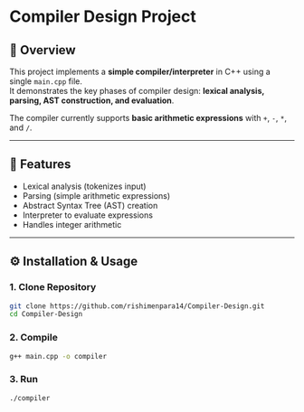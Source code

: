 # Compiler Design Project

## 📌 Overview
This project implements a **simple compiler/interpreter** in C++ using a single `main.cpp` file.  
It demonstrates the key phases of compiler design: **lexical analysis, parsing, AST construction, and evaluation**.

The compiler currently supports **basic arithmetic expressions** with `+`, `-`, `*`, and `/`.

---

## 🚀 Features
- Lexical analysis (tokenizes input)  
- Parsing (simple arithmetic expressions)  
- Abstract Syntax Tree (AST) creation  
- Interpreter to evaluate expressions  
- Handles integer arithmetic  

---

## ⚙️ Installation & Usage

### 1. Clone Repository
```bash
git clone https://github.com/rishimenpara14/Compiler-Design.git
cd Compiler-Design
```

### 2. Compile
```bash
g++ main.cpp -o compiler

```
### 3. Run
```bash
./compiler

